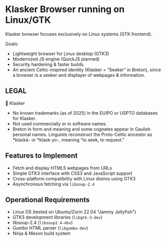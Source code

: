 # Klasker Browser running on Linux/GTK

Klasker browser focuses exclusively on Linux systems (GTK frontend).

Goals:
- Lightweight browser for Linux desktop (GTK3)
- Modernized JS engine (QuickJS planned)
- Security hardening & faster builds.
- An ancient Celtic-inspired identity (Klasker = “Seeker” in Breton), since a browser is a seeker and displayer of webpages & information.

## LEGAL

🔹 Klasker

- No known trademarks (as of 2025) in the EUIPO or USPTO databases for Klasker.
- Not used commercially or in software names.
- Breton in form and meaning and some cognates appear in Gaulish personal names. Linguists reconstruct the Proto-Celtic ancestor as *klaskā- or *klask-yo-, meaning “to seek, to request.”

## Features to Implement

- Fetch and display HTML5 webpages from URLs
- Simple GTK3 interface with CSS3 and JavaScript support
- Cross-platform compatibility with Linux distros using GTK3
- Asynchronous fetching via `libsoup-2.4`

## Operational Requirements

- Linux OS (tested on Ubuntu/Zorin 22.04 "Jammy Jellyfish")
- GTK3 development libraries (`libgtk-3-dev`)
- libsoup-2.4 (`libsoup2.4-dev`)
- Gumbo HTML parser (`libgumbo-dev`)
- Ninja & Meson build system
